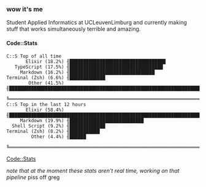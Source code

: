 ### wow it's me  
Student Applied Informatics at UCLeuvenLimburg and currently making stuff that works simultaneously terrible and amazing.

#### Code::Stats

```
C::S Top of all time  
       Elixir (18.2%) ╢███████████████████████████████████
   TypeScript (17.5%) ╢██████████████████████████████████
     Markdown (16.2%) ╢███████████████████████████████
Terminal (Zsh) (6.6%) ╢█████████████
        Other (41.5%) ╢████████████████████████████████████████████████████████████████████████████████
                      ╚════════════════════════════════════════════════════════════════════════════════
C::S Top in the last 12 hours
       Elixir (58.4%) ╢████████████████████████████████████████████████████████████████████████████████
     Markdown (19.9%) ╢███████████████████████████
  Shell Script (9.2%) ╢█████████████
Terminal (Zsh) (8.2%) ╢███████████
         Other (4.4%) ╢██████
                      ╚════════════════════════════════════════════════════════════════════════════════
```
[Code::Stats](https://codestats.net/users/ThzeTerminator)

*note that at the moment these stats aren't real time, working on that pipeline*
piss off greg
<!--
**JesseStorms/JesseStorms** is a ✨ _special_ ✨ repository because its `README.md` (this file) appears on your GitHub profile.

Here are some ideas to get you started:

- 🔭 I’m currently working on ...
- 🌱 I’m currently learning ...
- 👯 I’m looking to collaborate on ...
- 🤔 I’m looking for help with ...
- 💬 Ask me about ...
- 📫 How to reach me: ...
- 😄 Pronouns: ...
- ⚡ Fun fact: ...
-->

